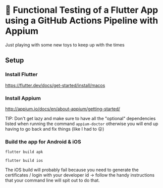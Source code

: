 # 🤖 Functional Testing of a Flutter App using a GitHub Actions Pipeline with Appium

Just playing with some new toys to keep up with the times

## Setup

### Install Flutter

https://flutter.dev/docs/get-started/install/macos

### Install Appium

http://appium.io/docs/en/about-appium/getting-started/

TIP: Don't get lazy and make sure to have all the "optional" dependencies listed when running the command `appium-doctor` otherwise you will end up having to go back and fix things (like I had to 😛)

### Build the app for Android & iOS

`flutter build apk`

`flutter build ios`

The iOS build will probably fail because you need to generate the certificates / login with your developer id -> follow the handy instructions that your command line will spit out to do that.


